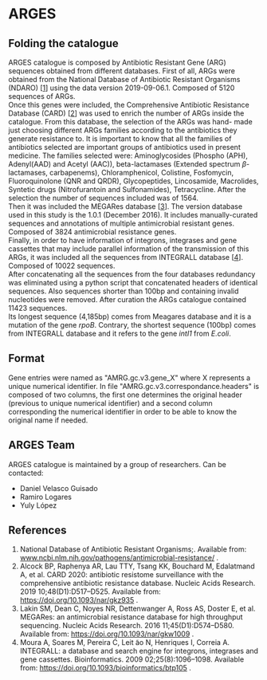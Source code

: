 # ARGES
## Folding the catalogue<br/>
ARGES catalogue is composed by Antibiotic Resistant Gene (ARG) sequences obtained from different 
databases. 
First of all, ARGs were obtained from the National Database of 
Antibiotic Resistant Organisms (NDARO) \[[1](#NDARO)\] using the data version 2019-09-06.1. Composed of 5120 sequences of ARGs.<br/>
Once this genes were included, the Comprehensive Antibiotic Resistance 
Database (CARD) \[[2](#CARD)\] was used to enrich the number of ARGs inside 
the catalogue. From this database, the selection of the ARGs was hand-
made just choosing different ARGs families according to the antibiotics they 
generate resistance to. It is important to know that all the families of 
antibiotics selected are important groups of antibiotics used in present 
medicine. The families selected were: Aminoglycosides (Phospho (APH), 
Adenyl(AAD) and Acetyl (AAC)), beta-lactamases (Extended spectrum 
$\beta$-lactamases, carbapenems), Chloramphenicol, Colistine, Fosfomycin,
Fluoroquinolone (QNR and QRDR), Glycopeptides, Lincosamide, Macrolides, 
Syntetic drugs (Nitrofurantoin and Sulfonamides), Tetracycline. After the 
selection the number of sequences included was of 1564.<br/>
Then it was included the MEGARes database \[[3](#MEGARes)\]. The version 
database used in this study is the 1.0.1 (December 2016). It includes 
manually-curated sequences and annotations of multiple antimicrobial 
resistant genes. Composed of 3824 antimicrobial resistance genes.<br/>
Finally, in order to have information of integrons, integrases and gene 
cassettes that may include parallel information of the transmission of this 
ARGs, it was included all the sequences from INTEGRALL database 
\[[4](#INTEGRALL)\]. Composed of 10022 sequences.<br/>
After concatenating all the sequences from the four databases redundancy 
was eliminated using a python script that concatenated headers of identical sequences. Also sequences shorter than 100bp and containing invalid nucleotides were removed. After curation the 
ARGs catalogue contained 11423 sequences.<br/>
Its longest sequence (4,185bp) comes from Meagares database and it is a mutation of the gene *rpoB*. Contrary, the shortest sequence (100bp) comes from INTEGRALL database and it refers to the gene *intI1* from *E.coli*.
## Format<br/>
Gene entries were named as "AMRG.gc.v3.gene_X" where X represents a unique numerical identifier. In file "AMRG.gc.v3.correspondance.headers" is composed of two columns, the first one determines the original header (previous to unique numerical identifier) and a second column corresponding the numerical identifier in order to be able to know the original name if needed.
## ARGES Team<br/>
ARGES catalogue is maintained by a group of researchers. Can be contacted:
- Daniel Velasco Guisado
- Ramiro Logares
- Yuly López
## References<br/>
1. <a name="NDARO"></a>National Database of Antibiotic Resistant Organisms;.  Available from:
www.ncbi.nlm.nih.gov/pathogens/antimicrobial-resistance/
.
2. <a name="CARD"></a>Alcock BP, Raphenya AR, Lau TTY, Tsang KK, Bouchard M,
Edalatmand A, et al.  CARD 2020: antibiotic resistome surveillance with
the comprehensive antibiotic resistance database.  Nucleic Acids
Research. 2019 10;48(D1):D517–D525.  Available from:
https://doi.org/10.1093/nar/gkz935
.
3. <a name="MEGARes"></a>Lakin SM, Dean C, Noyes NR, Dettenwanger A, Ross AS, Doster E,
et al.  MEGARes: an antimicrobial resistance database for high
throughput sequencing.  Nucleic Acids Research. 2016
11;45(D1):D574–D580.  Available from:
https://doi.org/10.1093/nar/gkw1009
.
4. <a name="INTEGRALL"></a>Moura A, Soares M, Pereira C, Leit ̃ao N, Henriques I, Correia A.
INTEGRALL: a database and search engine for integrons, integrases and
gene cassettes.  Bioinformatics. 2009 02;25(8):1096–1098.  Available
from:
https://doi.org/10.1093/bioinformatics/btp105
.
